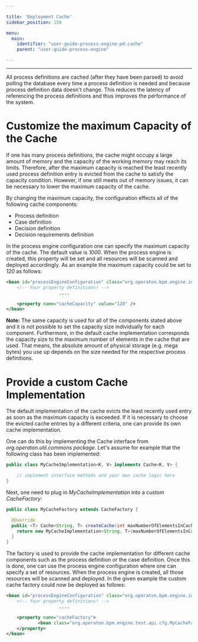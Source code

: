 ```yaml
---

title: 'Deployment Cache'
sidebar_position: 150

menu:
  main:
    identifier: "user-guide-process-engine-pd-cache"
    parent: "user-guide-process-engine"

---
```

---

All process definitions are cached (after they have been parsed) to avoid polling the database every time a process definition is needed and because process definition data doesn't change. This reduces the latency of referencing the process definitions and thus improves the performance of the system.

# Customize the maximum Capacity of the Cache

If one has many process definitions, the cache might occupy a large amount of memory and the capacity of the working memory may reach its limits. Therefore, after the maximum capacity is reached the least recently used process definition entry is evicted from the cache to satisfy the capacity condition. However, if one still meets out of memory issues, it can be necessary to lower the maximum capacity of the cache.

By changing the maximum capacity, the configuration effects all of the following cache components:

 * Process definition
 * Case definition
 * Decision definition
 * Decision requirements definition

In the process engine configuration one can specify the maximum capacity of the cache. The default value is *1000*. When the process engine is created, this property will be set and all resources will be scanned and deployed accordingly. As an example the maximum capacity could be set to *120* as follows:

```xml
<bean id="processEngineConfiguration" class="org.operaton.bpm.engine.impl.cfg.StandaloneInMemProcessEngineConfiguration">
	<!-- Your property definitions! -->
					....

	<property name="cacheCapacity" value="120" />
</bean>
```

__Note:__ The same capacity is used for all of the components stated above and it is not possible to set the capacity size individually for each component. Furthermore, in the default cache implementation corresponds the capacity size to the maximum number of elements in the cache that are used. That means, the absolute amount of physical storage (e.g. mega bytes) you use up depends on the size needed for the respective process definitions.


# Provide a custom Cache Implementation

The default implementation of the cache evicts the least recently used entry as soon as the maximum capacity is exceeded. If it is necessary to choose the evicted cache entries by a different criteria, one can provide its own cache implementation.

One can do this by implementing the Cache interface from *org.operaton.util.commons package*. Let's assume for example that the following class has been implemented:

```java
public class MyCacheImplementation<K, V> implements Cache<K, V> {

	// implement interface methods and your own cache logic here
}
```

Next, one need to plug in *MyCacheImplementation* into a custom *CacheFactory*:

```java
public class MyCacheFactory extends CacheFactory {

  @Override
  public <T> Cache<String, T> createCache(int maxNumberOfElementsInCache) {
    return new MyCacheImplementation<String, T>(maxNumberOfElementsInCache);
  }
}
```

The factory is used to provide the cache implementation for different cache components such as the process definition or the case definition. Once this is done, one can use the process engine configuration where one can specify a set of resources. When the process engine is created, all those resources will be scanned and deployed. In the given example the custom cache factory could now be deployed as follows:

```xml
<bean id="processEngineConfiguration" class="org.operaton.bpm.engine.impl.cfg.StandaloneInMemProcessEngineConfiguration">
	<!-- Your property definitions! -->
					....

	<property name="cacheFactory">
			<bean class="org.operaton.bpm.engine.test.api.cfg.MyCacheFactory" />
	</property>
</bean>
```
